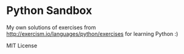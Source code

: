 # Python Sandbox

My own solutions of exercises from http://exercism.io/languages/python/exercises for learning Python :)

MIT License
